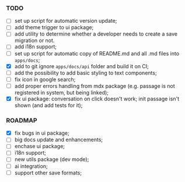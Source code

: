 ### TODO

- [ ] set up script for automatic version update;
- [ ] add theme trigger to ui package;
- [ ] add utility to determine whether a developer needs to create a save migration or not.
- [ ] add i18n support;
- [ ] set up script for automatic copy of README.md and all .md files into `apps/docs`;
- [x] add to git ignore `apps/docs/api` folder and build it on CI;
- [ ] add the possibility to add basic styling to text components;
- [ ] fix icon in google search;
- [ ] add proper errors handling from mdx package (e.g. passage is not registered in system, but being linked);
- [x] fix ui package: conversation on click doesn't work; init passage isn't shown (and add tests for it);

### ROADMAP
- [x] fix bugs in ui package;
- [ ] big docs update and enhancements;
- [ ] enchase ui package;
- [ ] i18n support;
- [ ] new utils package (dev mode);
- [ ] ai integration;
- [ ] support other save formats;
